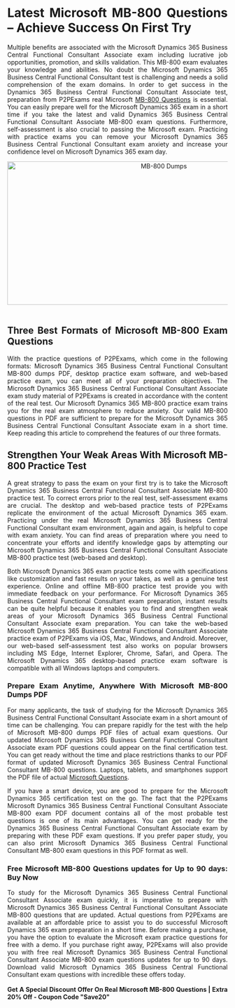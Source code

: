 <h1 style="text-align: justify;"><strong>Latest Microsoft MB-800 Questions &ndash; Achieve Success On First Try</strong></h1>

<p style="text-align: justify;">Multiple benefits are associated with the Microsoft Dynamics 365 Business Central Functional Consultant Associate exam including lucrative job opportunities, promotion, and skills validation. This MB-800 exam evaluates your knowledge and abilities. No doubt the Microsoft Dynamics 365 Business Central Functional Consultant test is challenging and needs a solid comprehension of the exam domains. In order to get success in&nbsp;the Dynamics 365 Business Central Functional Consultant Associate test, preparation from P2PExams real Microsoft <a href="https://www.p2pexams.com/microsoft/pdf/mb-800">MB-800 Questions</a> is essential. You can easily prepare well for&nbsp;the Microsoft Dynamics 365 exam&nbsp;in a short time if you take the latest and valid Dynamics 365 Business Central Functional Consultant Associate MB-800 exam questions. Furthermore, self-assessment is also crucial to passing the Microsoft exam. Practicing with practice exams you can remove your Microsoft Dynamics 365 Business Central Functional Consultant exam anxiety and increase&nbsp;your confidence level on Microsoft Dynamics 365 exam day.</p>

<p style="text-align: center;"><a href="https://www.p2pexams.com/products/mb-800"><img alt="MB-800 Dumps" src="https://i.ibb.co/4jYw7ZY/anxietyovercome-3.jpg" style="width: 700px; height: 327px;" /></a><br />
&nbsp;</p>

<h2 style="text-align: justify;"><strong>Three Best Formats of Microsoft MB-800 Exam Questions</strong></h2>

<p style="text-align: justify;">With the practice questions of P2PExams, which come in the following formats: Microsoft Dynamics 365 Business Central Functional Consultant MB-800 dumps PDF, desktop practice exam software, and web-based practice exam, you can meet all of your preparation objectives. The Microsoft Dynamics 365 Business Central Functional Consultant Associate exam study material of P2PExams is created in accordance with the content of the real test. Our Microsoft Dynamics 365 MB-800 practice exam trains you for the real exam atmosphere to reduce anxiety. Our valid MB-800 questions in PDF are sufficient to prepare for the Microsoft Dynamics 365 Business Central Functional Consultant Associate exam in a short time. Keep reading this article to comprehend the features of our three formats.</p>

<h2 style="text-align: justify;"><strong>Strengthen Your Weak Areas With Microsoft MB-800 Practice Test</strong></h2>

<p style="text-align: justify;">A great strategy to pass the exam on your first try is to take the Microsoft Dynamics 365 Business Central Functional Consultant Associate MB-800 practice test. To correct errors prior to the real test, self-assessment exams are crucial. The desktop and web-based practice tests of P2PExams replicate the environment of the actual Microsoft Dynamics 365 exam. Practicing under the real Microsoft Dynamics 365 Business Central Functional Consultant exam environment, again and again, is helpful to cope with exam anxiety. You can find areas of preparation where you need to concentrate your efforts and identify knowledge gaps by attempting our Microsoft Dynamics 365 Business Central Functional Consultant Associate MB-800 practice test (web-based and desktop).</p>

<p style="text-align: justify;">Both Microsoft Dynamics 365 exam practice tests come with specifications like customization and fast results on your takes, as well as a genuine test experience. Online and offline MB-800 practice test provide you with immediate feedback on your performance. For Microsoft Dynamics 365 Business Central Functional Consultant exam preparation, instant results can be quite helpful because it enables you to find and strengthen weak areas of your Microsoft Dynamics 365 Business Central Functional Consultant Associate exam preparation. You can take the web-based Microsoft Dynamics 365 Business Central Functional Consultant Associate practice exam of P2PExams via iOS, Mac, Windows, and Android. Moreover, our web-based self-assessment test also works on popular browsers including MS Edge, Internet Explorer, Chrome, Safari, and Opera. The Microsoft Dynamics 365 desktop-based practice exam software is compatible with all Windows laptops and computers.</p>

<h3 style="text-align: justify;"><strong>Prepare Exam Anytime, Anywhere With Microsoft MB-800 Dumps PDF</strong></h3>

<p style="text-align: justify;">For many applicants, the task of studying for the Microsoft Dynamics 365 Business Central Functional Consultant Associate exam in a short amount of time can be challenging. You can prepare rapidly for the test with the help of Microsoft MB-800 dumps PDF files of actual exam questions. Our updated Microsoft Dynamics 365 Business Central Functional Consultant Associate exam PDF questions could appear on the final certification test. You can get ready without the time and place restrictions thanks to our PDF format of updated Microsoft Dynamics 365 Business Central Functional Consultant MB-800 questions. Laptops, tablets, and smartphones support the PDF file of actual <a href="https://www.p2pexams.com/microsoft">Microsoft Questions</a>.</p>

<p style="text-align: justify;">If you have a smart device, you are good to prepare for the Microsoft Dynamics 365 certification test on the go. The fact that the P2PExams Microsoft Dynamics 365 Business Central Functional Consultant Associate MB-800 exam PDF document contains all of the most probable test questions is one of its main advantages. You can get ready for the Dynamics 365 Business Central Functional Consultant Associate exam by preparing with these PDF exam questions. If you prefer paper study, you can also print Microsoft Dynamics 365 Business Central Functional Consultant MB-800 exam questions in this PDF format as well.</p>

<h3 style="text-align: justify;"><strong>Free Microsoft MB-800 Questions updates for Up to 90 days: Buy Now</strong></h3>

<p style="text-align: justify;">To study for the Microsoft Dynamics 365 Business Central Functional Consultant Associate exam quickly, it is imperative to prepare with Microsoft Dynamics 365 Business Central Functional Consultant Associate MB-800 questions that are updated. Actual questions from P2PExams are available at an affordable price to assist you to do successful Microsoft Dynamics 365 exam preparation in a short time. Before making a purchase, you have the option to evaluate the Microsoft exam practice questions for free with a demo. If you purchase right away, P2PExams will also provide you with free real Microsoft Dynamics 365 Business Central Functional Consultant Associate MB-800 exam questions updates for up to 90 days. Download valid Microsoft Dynamics 365 Business Central Functional Consultant exam questions with incredible these offers today.<br />
<br />
<strong>Get A Special Discount Offer On Real Microsoft MB-800&nbsp;Questions | Extra 20% Off - Coupon Code &quot;Save20&quot;</strong><br />
&nbsp;</p>
